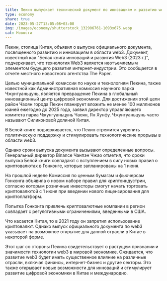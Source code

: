 ```yaml
---
title: Пекин выпускает технический документ по инновациям и развитию web3
type: economy
share: true
date: 2023-05-27T13:05:08+03:00
img: /images/economy/shutterstock_132906761-1093x675.webp
cat: Новости
---
```

Пекин, столица Китая, объявил о выпуске официального документа, посвященного развитию и инновациям в области web3. Документ, известный как "Белая книга инноваций и развития Web3 (2023 г.)", подчеркивает, что технология Web3 является неотъемлемым элементом будущего развития интернет-индустрии. Это сообщается в отчете местного новостного агентства The Paper.

Целью муниципальной комиссии по науке и технологиям Пекина, также известной как Административная комиссия научного парка Чжунгуаньцунь, является превращение Пекина в глобальный инновационный центр цифровой экономики. Для достижения этой цели район Чаоян города Пекин планирует вложить не менее 100 миллионов юаней ежегодно до 2025 года, заявил директор управляющего комитета парка Чжунгуаньцунь Чаоян, Ян Хунфу. Чжунгуаньцунь часто называют Силиконовой долиной Китая.

В Белой книге подчеркивается, что Пекин стремится укрепить политическую поддержку и стимулировать технологические прорывы в области web3.

Однако сроки выпуска документа вызывают определенные вопросы. Генеральный директор Binance Чанпэн Чжао отметил, что сроки выпуска Белой книги совпадают с вступлением в силу новых правил о криптовалютах в Гонконге, которые запланированы на 1 июня.

На прошлой неделе Комиссия по ценным бумагам и фьючерсам Гонконга объявила о новом наборе правил для криптоиндустрии, согласно которым розничные инвесторы смогут начать торговать криптовалютой с 1 июня при введении нового лицензирования для криптоплатформ.

Попытка Гонконга привлечь криптовалютные компании в регион совпадает с регулятивными ограничениями, введенными в США.

 Что касается Китая, то в 2021 году он запретил использование криптовалют. Однако выпуск официального документа по web3 указывает на возможное открытие для данной отрасли в Китае в некоторой форме.

Этот шаг со стороны Пекина свидетельствует о растущем признании и значимости технологии web3 в мировой экономике. Ожидается, что развитие web3 будет иметь существенное влияние на различные отрасли, включая финансы, интернет-бизнес и другие секторы. Это также открывает новые возможности для инноваций и стимулирует развитие цифровой экономики в Китае и международно.